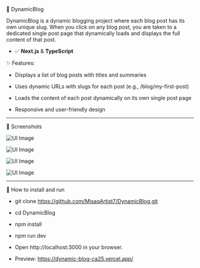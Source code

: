 📑 DynamicBlog

DynamicBlog is a dynamic blogging project where each blog post has its own unique slug. When you click on any blog post, you are taken to a dedicated single post page that dynamically loads and displays the full content of that post.

- ✅ **Next.js** & **TypeScript**

✨ Features:

- Displays a list of blog posts with titles and summaries

- Uses dynamic URLs with slugs for each post (e.g., /blog/my-first-post)

- Loads the content of each post dynamically on its own single post page

- Responsive and user-friendly design

-------------------------------------   
📸 Screenshots

![UI Image](public/images/1.png)

![UI Image](public/images/2.png)

![UI Image](public/images/3.png)

![UI Image](public/images/4.png)

-------------------------------------
🚀 How to install and run
- git clone https://github.com/MisaqArtist7/DynamicBlog.git
- cd DynamicBlog
- npm install
- npm run dev
- Open http://localhost:3000 in your browser.

- Preview: https://dynamic-blog-ca25.vercel.app/

